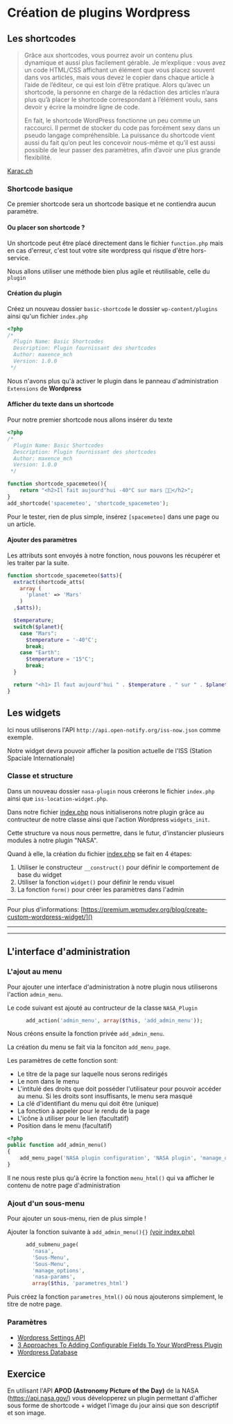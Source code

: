# Création de plugins Wordpress

## Les shortcodes 

> Grâce aux shortcodes, vous pourrez avoir un contenu plus dynamique et aussi plus facilement gérable. Je m’explique : vous avez un code HTML/CSS affichant un élément que vous placez souvent dans vos articles, mais vous devez le copier dans chaque article à l’aide de l’éditeur, ce qui est loin d’être pratique. Alors qu’avec un shortcode, la personne en charge de la rédaction des articles n’aura plus qu’à placer le shortcode correspondant à l’élément voulu, sans devoir y écrire la moindre ligne de code.
>
> En fait, le shortcode WordPress fonctionne un peu comme un raccourci. Il permet de stocker du code pas forcément sexy dans un pseudo langage compréhensible. La puissance du shortcode vient aussi du fait qu’on peut les concevoir nous-même et qu’il est aussi possible de leur passer des paramètres, afin d’avoir une plus grande flexibilité.

[Karac.ch](https://karac.ch/blog/creer-ses-propres-shortcodes-wordpress)

### Shortcode basique

Ce premier shortcode sera un shortcode basique et ne contiendra aucun paramètre. 

#### Ou placer son shortcode ?

Un shortcode peut être placé directement dans le fichier `function.php` mais en cas d'erreur, c'est tout votre site wordpress qui risque d'être hors-service. 

Nous allons utiliser une méthode bien plus agile et réutilisable, celle du `plugin`

#### Création du plugin

Créez un nouveau dossier `basic-shortcode` le dossier `wp-content/plugins` ainsi qu'un fichier `index.php`


```php
<?php
/*
  Plugin Name: Basic Shortcodes
  Description: Plugin fournissant des shortcodes
  Author: maxence_mch
  Version: 1.0.0
 */
```
Nous n'avons plus qu'à activer le plugin dans le panneau d'administration `Extensions` de **Wordpress**

#### Afficher du texte dans un shortcode 

Pour notre premier shortcode nous allons insérer du texte


```php
<?php
/*
  Plugin Name: Basic Shortcodes
  Description: Plugin fournissant des shortcodes
  Author: maxence_mch
  Version: 1.0.0
 */

function shortcode_spacemeteo(){
    return "<h2>Il fait aujourd'hui -40°C sur mars 👨‍🚀</h2>";
}
add_shortcode('spacemeteo', 'shortcode_spacemeteo');
```

Pour le tester, rien de plus simple, insérez `[spacemeteo]` dans une page ou un article.

#### Ajouter des paramètres

Les attributs sont envoyés à notre fonction, nous pouvons les récupérer et les traiter par la suite. 

```php
function shortcode_spacemeteo($atts){
  extract(shortcode_atts(
    array (
      'planet' => 'Mars'
    )
  ,$atts));

  $temperature;
  switch($planet){
    case "Mars":
      $temperature = '-40°C';
      break;
    case "Earth":
      $temperature = '15°C';
      break;
  }

  return "<h1> Il faut aujourd'hui " . $temperature . " sur " . $planet . "👨‍🚀</h1>" ; 
}
```

## Les widgets

Ici nous utiliserons l'API `http://api.open-notify.org/iss-now.json` comme exemple.

Notre widget devra pouvoir afficher la position actuelle de l'ISS (Station Spaciale Internationale)

### Classe et structure

Dans un nouveau dossier `nasa-plugin` nous créerons le fichier `index.php` ainsi que `iss-location-widget.php`.

Dans notre fichier [index.php](nasa-plugin/index.php) nous initialiserons notre plugin grâce au contructeur de notre classe ainsi que l'action Wordpress `widgets_init`.

Cette structure va nous nous permettre, dans le futur, d'instancier plusieurs modules à notre plugin "NASA".

Quand à elle, la création du fichier [index.php](nasa-plugin/index.php) se fait en 4 étapes: 

1. Utiliser le constructeur `__construct()` pour définir le comportement de base du widget
2. Utiliser la fonction `widget()` pour définir le rendu visuel
3. La fonction `form()` pour créer les paramètres dans l'admin

____
Pour plus d'informations: [https://premium.wpmudev.org/blog/create-custom-wordpress-widget/]()

___
___
## L'interface d'administration

### L'ajout au menu 

Pour ajouter une interface d'administration à notre plugin nous utiliserons l'action `admin_menu`. 

Le code suivant est ajouté au contructeur de la classe `NASA_Plugin` 

```php
      add_action('admin_menu', array($this, 'add_admin_menu'));
```

Nous créons ensuite la fonction privée `add_admin_menu`.

La création du menu se fait via la fonciton `add_menu_page`.

Les paramètres de cette fonction sont: 

* Le titre de la page sur laquelle nous serons redirigés
* Le nom dans le menu 
* L'intitulé des droits que doit posséder l'utilisateur pour pouvoir accéder au menu. Si les droits sont insuffisants, le menu sera masqué
* La clé d'identifiant du menu qui doit être (unique)
* La fonction à appeler pour le rendu de la page
* L'icône à utiliser pour le lien (facultatif)
* Position dans le menu (facultatif)


```php
<?php
public function add_admin_menu()
{
    add_menu_page('NASA plugin configuration', 'NASA plugin', 'manage_options', 'nasa', array($this, 'menu_html'));
}
```

Il ne nous reste plus qu'à écrire la fonction `menu_html()` qui va afficher le contenu de notre page d'administration

### Ajout d'un sous-menu 

Pour ajouter un sous-menu, rien de plus simple ! 

Ajouter la fonction suivante à `add_admin_menu(){}` [(voir index.php)](nasa-plugin/index.php)

```php 
      add_submenu_page(
        'nasa', 
        'Sous-Menu', 
        'Sous-Menu', 
        'manage_options', 
        'nasa-params', 
        array($this, 'parametres_html')
```

Puis créez la fonction `parametres_html()` où nous ajouterons simplement, le titre de notre page.

### Paramètres 

* [Wordpress Settings API](https://codex.wordpress.org/Settings_API)
* [3 Approaches To Adding Configurable Fields To Your WordPress Plugin](https://www.smashingmagazine.com/2016/04/three-approaches-to-adding-configurable-fields-to-your-plugin)
* [Wordpress Database](https://codex.wordpress.org/Creating_Tables_with_Plugins)

## Exercice 

En utilisant l'API **APOD (Astronomy Picture of the Day)** de la NASA (https://api.nasa.gov/) vous développerez un plugin permettant d'afficher sous forme de shortcode + widget l'image du jour ainsi que son descriptif et son image.
